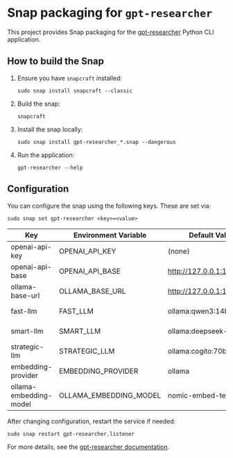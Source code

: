 # Snap packaging for `gpt-researcher`

This project provides Snap packaging for the [gpt-researcher](https://github.com/assafelovic/gpt-researcher) Python CLI application.

## How to build the Snap

1. Ensure you have `snapcraft` installed:
   ```fish
   sudo snap install snapcraft --classic
   ```
2. Build the snap:
   ```fish
   snapcraft
   ```
3. Install the snap locally:
   ```fish
   sudo snap install gpt-researcher_*.snap --dangerous
   ```
4. Run the application:
   ```fish
   gpt-researcher --help
   ```

## Configuration

You can configure the snap using the following keys. These are set via:

```fish
sudo snap set gpt-researcher <key>=<value>
```

| Key                    | Environment Variable         | Default Value                   | Description                                 |
|------------------------|-----------------------------|----------------------------------|---------------------------------------------|
| openai-api-key         | OPENAI_API_KEY              | (none)                           | OpenAI API key                              |
| openai-api-base        | OPENAI_API_BASE             | http://127.0.0.1:11434/v1        | OpenAI API base URL                        |
| ollama-base-url        | OLLAMA_BASE_URL             | http://127.0.0.1:11434/          | Ollama base URL                            |
| fast-llm               | FAST_LLM                    | ollama:qwen3:14b                 | Fast LLM model                             |
| smart-llm              | SMART_LLM                   | ollama:deepseek-r1:70b            | Smart LLM model                            |
| strategic-llm          | STRATEGIC_LLM               | ollama:cogito:70b                 | Strategic LLM model                        |
| embedding-provider     | EMBEDDING_PROVIDER          | ollama                            | Embedding provider                         |
| ollama-embedding-model | OLLAMA_EMBEDDING_MODEL      | nomic-embed-text                  | Ollama embedding model                     |

After changing configuration, restart the service if needed:

```fish
sudo snap restart gpt-researcher.listener
```

For more details, see the [gpt-researcher documentation](https://github.com/assafelovic/gpt-researcher).

